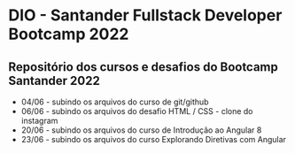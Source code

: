 # DIO - Santander Fullstack Developer Bootcamp 2022

## Repositório dos cursos e desafios do Bootcamp Santander 2022

- 04/06 - subindo os arquivos do curso de git/github
- 06/06 - subindo os arquivos do desafio HTML / CSS - clone do instagram
- 20/06 - subindo os arquivos do curso de Introdução ao Angular 8
- 23/06 - subindo os arquivos do curso Explorando Diretivas com Angular
